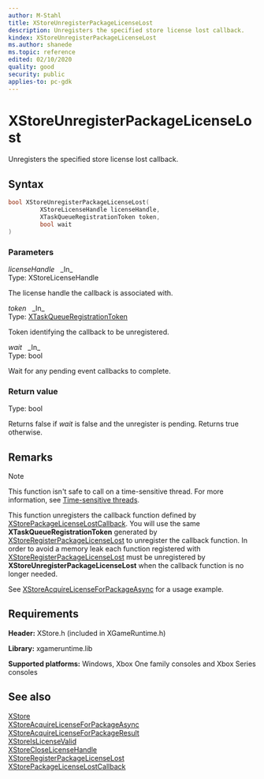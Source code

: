 ```yaml
---
author: M-Stahl
title: XStoreUnregisterPackageLicenseLost
description: Unregisters the specified store license lost callback.
kindex: XStoreUnregisterPackageLicenseLost
ms.author: shanede
ms.topic: reference
edited: 02/10/2020
quality: good
security: public
applies-to: pc-gdk
---
```


# XStoreUnregisterPackageLicenseLost  

Unregisters the specified store license lost callback.  

## Syntax  
  
```cpp
bool XStoreUnregisterPackageLicenseLost(  
         XStoreLicenseHandle licenseHandle,  
         XTaskQueueRegistrationToken token,  
         bool wait  
)  
```  
  
### Parameters  
  
*licenseHandle* &nbsp;&nbsp;\_In\_  
Type: XStoreLicenseHandle  
  
The license handle the callback is associated with.  

*token* &nbsp;&nbsp;\_In\_  
Type: [XTaskQueueRegistrationToken](../../xtaskqueue/structs/xtaskqueueregistrationtoken.md)  
  
Token identifying the callback to be unregistered.  

*wait* &nbsp;&nbsp;\_In\_  
Type: bool  
  
Wait for any pending event callbacks to complete.    
  
### Return value
Type: bool
  
Returns false if *wait* is false and the unregister is pending. Returns true otherwise.    
  
## Remarks  
  > [!NOTE]
> This function isn't safe to call on a time-sensitive thread. For more information, see [Time-sensitive threads](../../../../system/overviews/time-sensitive-threads.md).  
  
This function unregisters the callback function defined by [XStorePackageLicenseLostCallback](xstorepackagelicenselostcallback.md). You will use the same **XTaskQueueRegistrationToken** generated by [XStoreRegisterPackageLicenseLost](xstoreregisterpackagelicenselost.md) to unregister the callback function. In order to avoid a memory leak each function registered with [XStoreRegisterPackageLicenseLost](xstoreregisterpackagelicenselost.md) must be unregistered by **XStoreUnregisterPackageLicenseLost** when the callback function is no longer needed.
  
See [XStoreAcquireLicenseForPackageAsync](xstoreacquirelicenseforpackageasync.md) for a usage example.  
  
## Requirements  
  
**Header:** XStore.h (included in XGameRuntime.h)
  
**Library:** xgameruntime.lib
  
**Supported platforms:** Windows, Xbox One family consoles and Xbox Series consoles  
  
## See also  
[XStore](../xstore_members.md)  
[XStoreAcquireLicenseForPackageAsync](xstoreacquirelicenseforpackageasync.md)  
[XStoreAcquireLicenseForPackageResult](xstoreacquirelicenseforpackageresult.md)  
[XStoreIsLicenseValid](xstoreislicensevalid.md)  
[XStoreCloseLicenseHandle](xstorecloselicensehandle.md)  
[XStoreRegisterPackageLicenseLost](xstoreregisterpackagelicenselost.md)  
[XStorePackageLicenseLostCallback](xstorepackagelicenselostcallback.md)  
  
  
